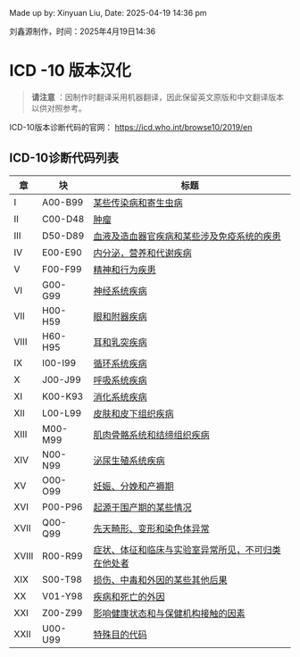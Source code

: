 Made up by: Xinyuan Liu, Date: 2025-04-19 14:36 pm

刘鑫源制作，时间：2025年4月19日14:36


# ICD -10 版本汉化


> **请注意** ：因制作时翻译采用机器翻译，因此保留英文原版和中文翻译版本以供对照参考。

ICD-10版本诊断代码的官网：
https://icd.who.int/browse10/2019/en

## ICD-10诊断代码列表

| **章** | **块**    | **标题**                                    |
|-------|----------|-------------------------------------------|
| I     | A00\-B99 | [某些传染病和寄生虫病](./A00-B99.md)                |
| II    | C00\-D48 | [肿瘤](./C00-D48.md)                        |
| III   | D50\-D89 | [血液及造血器官疾病和某些涉及免疫系统的疾患](./D50-D89.md)     |
| IV    | E00\-E90 | [内分泌，营养和代谢疾病](./E00-E90.md)               |
| V     | F00\-F99 | [精神和行为疾患](./F00-F99.md)                   |
| VI    | G00\-G99 | [神经系统疾病](./G00-G99.md)                    |
| VII   | H00\-H59 | [眼和附器疾病](./H00-H59.md)                    |
| VIII  | H60\-H95 | [耳和乳突疾病](./H60-H95.md)                    |
| IX    | I00\-I99 | [循环系统疾病](./I00-I99.md)                    |
| X     | J00\-J99 | [呼吸系统疾病](./J00-J99.md)                    |
| XI    | K00\-K93 | [消化系统疾病](./K00-K93.md)                    |
| XII   | L00\-L99 | [皮肤和皮下组织疾病](./L00-L99.md)                 |
| XIII  | M00\-M99 | [肌肉骨骼系统和结缔组织疾病](./M00-M99/_index.md)      |
| XIV   | N00\-N99 | [泌尿生殖系统疾病](./N00-N99.md)                  |
| XV    | O00\-O99 | [妊娠、分娩和产褥期](./O00-O99.md)                 |
| XVI   | P00\-P96 | [起源于围产期的某些情况 ](./P00-P96.md)              |
| XVII  | Q00\-Q99 | [先天畸形、变形和染色体异常](./Q00-Q99.md)             |
| XVIII | R00\-R99 | [症状、体征和临床与实验室异常所见，不可归类在他处者](./R00-R99.md) |
| XIX   | S00\-T98 | [损伤、中毒和外因的某些其他后果](./S00-T98.md)           |
| XX    | V01\-Y98 | [疾病和死亡的外因](./V01-Y98.md)                  |
| XXI   | Z00\-Z99 | [影响健康状态和与保健机构接触的因素](./Z00-Z99.md)         |
| XXII  | U00\-U99 | [特殊目的代码](./U00-U99.md)                    |

